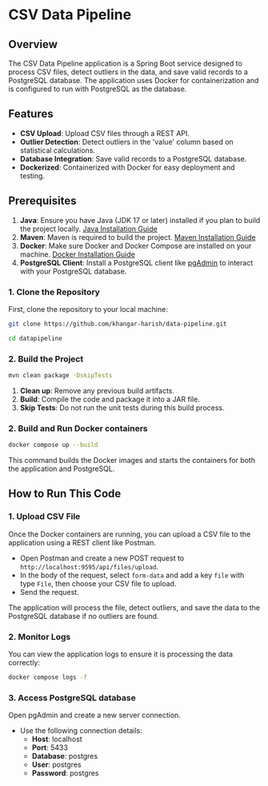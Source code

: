 # CSV Data Pipeline

## Overview

The CSV Data Pipeline application is a Spring Boot service designed to process CSV files, detect outliers in the data, and save valid records to a PostgreSQL database. The application uses Docker for containerization and is configured to run with PostgreSQL as the database.

## Features

- **CSV Upload**: Upload CSV files through a REST API.
- **Outlier Detection**: Detect outliers in the 'value' column based on statistical calculations.
- **Database Integration**: Save valid records to a PostgreSQL database.
- **Dockerized**: Containerized with Docker for easy deployment and testing.

## Prerequisites

1. **Java**: Ensure you have Java (JDK 17 or later) installed if you plan to build the project locally. [Java Installation Guide](https://www.oracle.com/java/technologies/javase-jdk11-downloads.html)
2. **Maven**: Maven is required to build the project. [Maven Installation Guide](https://maven.apache.org/install.html)
3. **Docker**: Make sure Docker and Docker Compose are installed on your machine. [Docker Installation Guide](https://docs.docker.com/get-docker/)
4. **PostgreSQL Client**: Install a PostgreSQL client like [pgAdmin](https://www.pgadmin.org/) to interact with your PostgreSQL database.

### 1. Clone the Repository

First, clone the repository to your local machine:

```sh
git clone https://github.com/khangar-harish/data-pipeline.git

cd datapipeline
```

### 2. Build the Project

```sh
mvn clean package -DskipTests 
```

1. **Clean up**: Remove any previous build artifacts.
2. **Build**: Compile the code and package it into a JAR file.
3. **Skip Tests**: Do not run the unit tests during this build process.

### 2. Build and Run Docker containers

```sh
docker compose up --build
```

This command builds the Docker images and starts the containers for both the application and PostgreSQL.

## How to Run This Code

### 1. Upload CSV File

Once the Docker containers are running, you can upload a CSV file to the application using a REST client like Postman.

- Open Postman and create a new POST request to `http://localhost:9595/api/files/upload`.
- In the body of the request, select `form-data` and add a key `file` with type `File`, then choose your CSV file to upload.
- Send the request.

The application will process the file, detect outliers, and save the data to the PostgreSQL database if no outliers are found.

### 2. Monitor Logs

You can view the application logs to ensure it is processing the data correctly:

```sh
docker compose logs -f
```

### 3. Access PostgreSQL database

Open pgAdmin and create a new server connection.
- Use the following connection details: 
  - **Host**: localhost
  - **Port**: 5433
  - **Database**: postgres
  - **User**: postgres
  - **Password**: postgres

